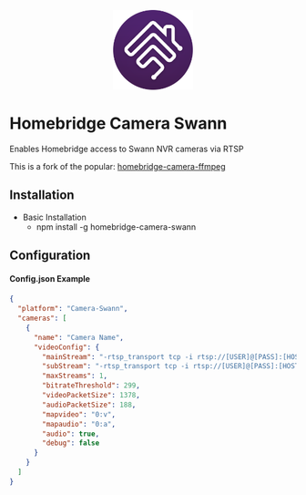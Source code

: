 <p align="center">
  <a href="https://github.com/homebridge/homebridge"><img alt="Homebridge Plugin" src="https://github.com/homebridge/branding/blob/master/logos/homebridge-color-round.svg?sanitize=true" width="140px"></a>
</p>

# Homebridge Camera Swann

Enables Homebridge access to Swann NVR cameras via RTSP

This is a fork of the popular: [homebridge-camera-ffmpeg](https://github.com/KhaosT/homebridge-camera-ffmpeg)

## Installation

- Basic Installation
  - npm install -g homebridge-camera-swann

## Configuration

#### Config.json Example

```json
{
  "platform": "Camera-Swann",
  "cameras": [
    {
      "name": "Camera Name",
      "videoConfig": {
        "mainStream": "-rtsp_transport tcp -i rtsp://[USER]@[PASS]:[HOST]:[PORT]/ch0[x]/0",
        "subStream": "-rtsp_transport tcp -i rtsp://[USER]@[PASS]:[HOST]:[PORT]/ch0[x]/1",
        "maxStreams": 1,
        "bitrateThreshold": 299,
        "videoPacketSize": 1378,
        "audioPacketSize": 188,
        "mapvideo": "0:v",
        "mapaudio": "0:a",
        "audio": true,
        "debug": false
      }
    }
  ]
}
```

